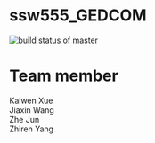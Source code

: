 # ssw555_GEDCOM
[![build status of master](https://travis-ci.org/kxue4/ssw555_GEDCOM.svg?branch=master)](https://travis-ci.org/kxue4/ssw555_GEDCOM) 

# Team member
Kaiwen Xue  
Jiaxin Wang  
Zhe Jun  
Zhiren Yang
